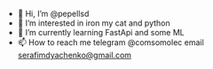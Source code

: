 - 👋 Hi, I’m @pepellsd
- 👀 I’m interested in iron my cat and python
- 🌱 I’m currently learning FastApi and some ML 
- 📫 How to reach me telegram @comsomolec email serafimdyachenko@gmail.com 

<!---
pepellsd/pepellsd is a ✨ special ✨ repository because its `README.md` (this file) appears on your GitHub profile.
You can click the Preview link to take a look at your changes.
--->

